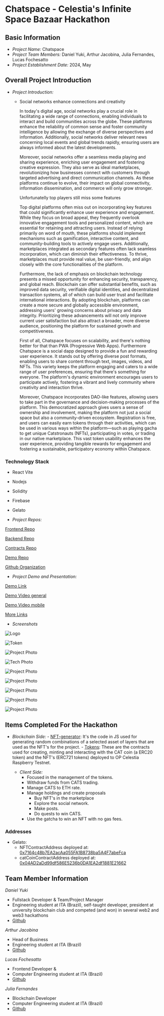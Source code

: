 # Chatspace - Celestia's Infinite Space Bazaar Hackathon

## Basic Information
- *Project Name:* Chatspace
- *Project Team Members:* Daniel Yuki, Arthur Jacobina, Julia Fernandes, Lucas Fochesatto
- *Project Establishment Date:* 2024, May


## Overall Project Introduction

- *Project Introduction:*

  - Social networks enhance connections and creativity

	In today's digital age, social networks play a crucial role in facilitating a wide range of connections, enabling individuals to interact and build communities across the globe. These platforms enhance the reliability of common sense and foster community intelligence by allowing the exchange of diverse perspectives and information. Additionally, social networks deliver relevant news concerning local events and global trends rapidly, ensuring users are always informed about the latest developments.

	Moreover, social networks offer a seamless media playing and sharing experience, enriching user engagement and fostering creative expression. They also serve as ideal marketplaces, revolutionizing how businesses connect with customers through targeted advertising and direct communication channels. As these platforms continue to evolve, their impact on global connectivity, information dissemination, and commerce will only grow stronger.

	Unfortunatelly top players still miss some features

	Top digital platforms often miss out on incorporating key features that could significantly enhance user experience and engagement. While they focus on broad appeal, they frequently overlook innovative engagement tools and personalized content, which are essential for retaining and attracting users. Instead of relying primarily on word of mouth, these platforms should implement mechanisms such as gamification, interactive content, and community-building tools to actively engage users. Additionally, marketplaces integrated as secondary features often lack seamless incorporation, which can diminish their effectiveness. To thrive, marketplaces must provide real value, be user-friendly, and align closely with the core functionalities of the platform.

	Furthermore, the lack of emphasis on blockchain technology presents a missed opportunity for enhancing security, transparency, and global reach. Blockchain can offer substantial benefits, such as improved data security, verifiable digital identities, and decentralized transaction systems, all of which can build user trust and facilitate international interactions. By adopting blockchain, platforms can create a more secure and globally accessible environment, addressing users' growing concerns about privacy and data integrity. Prioritizing these advancements will not only improve current user satisfaction but also attract a broader, more diverse audience, positioning the platform for sustained growth and competitiveness.

	First of all, Chatspace focuses on scalability, and there's nothing better for that than PWA (Progressive Web Apps). Furthermore Chatspace is a social dapp designed to provide a fun and rewarding user experience. It stands out by offering diverse post formats, enabling users to share content through text, images, videos, and NFTs. This variety keeps the platform engaging and caters to a wide range of user preferences, ensuring that there's something for everyone. The platform's dynamic environment encourages users to participate actively, fostering a vibrant and lively community where creativity and interaction thrive.

	Moreover, Chatspace incorporates DAO-like features, allowing users to take part in the governance and decision-making processes of the platform. This democratized approach gives users a sense of ownership and involvement, making the platform not just a social space but also a community-driven ecosystem. Registration is free, and users can easily earn tokens through their activities, which can be used in various ways within the platform—such as playing gacha to get unique Catstronauts (NFTs), participating in votes, or trading in our native marketplace. This vast token usability enhances the user experience, providing tangible rewards for engagement and fostering a sustainable, participatory economy within Chatspace.


### Technology Stack

- React Vite
- Nodejs
- Solidity
- Firebase
- Gelato

- *Project Repos:*

[Frontend Repo](https://github.com/Celestia-Hackathon/frontend)

[Backend Repo](https://github.com/Celestia-Hackathon/backend)

[Contracts Repo](https://github.com/Celestia-Hackathon/contracts)

[Demo Repo](https://github.com/Celestia-Hackathon/Demo)

[Github Organization](https://github.com/Celestia-Hackathon)

- *Project Demo and Presentation:*

[Demo Link](https://chatspace-frontend.vercel.app/)

[Demo Video general](https://youtu.be/UjOiSpuAvtA)

[Demo Video mobile](https://youtu.be/CY2z63xffAA)

[More Links](https://drive.google.com/drive/folders/1HAp2bUpQyWIcDGt0_aQGLl-mCZX5_pCn?usp=sharing)

- *Screenshots*

![Logo](media/Chatspace_text.png)

![Token](media/chatspcae_token_v2.png)

![Project Photo](media/img1.jpg)

![Tech Photo](media/tech1.jpg)

![Project Photo](media/desktop1.jpg)

![Project Photo](media/desktop2.jpg)

![Project Photo](media/desktop3.jpg)

![Project Photo](media/desktop4.jpg)

![Project Photo](media/screenshot_mobile_gacha.png)


## Items Completed For the Hackathon

- *Blockchain Side:*
      - [NFT-generator](https://github.com/Celestia-Hackathon/NFT-generator): It's the code in JS used for generating random combinations of a selected asset of layers that are used as the NFT's for the project.
      - [Tokens](https://github.com/Celestia-Hackathon/ERC721-ERC20): These are the contracts used for creating, minting and interacting with the CAT coin (a ERC20 token) and the NFT's (ERC721 tokens) deployed to OP Celestia Raspberry Testnet.

  - *Client Side:*
      - Focused in the management of the tokens.
      - Withdraw funds from CATS trading.
      - Manage CATS to ETH rate.
      - Manage holdings and create proposals 
	    - Buy NFT's in the marketplace 
	    - Explore the social network. 
	    - Make posts.
	    - Do quests to win CATS. 
      - Use the gatcha to win an NFT with no gas fees. 

### Addresses

- Gelato:
   - NFTContractAddress deployed at:  [0x7164c48b7EA2acAa055FA1B8738ba5A4F7abeFca](https://opcelestia-raspberry.gelatoscout.com/address/0x7164c48b7EA2acAa055FA1B8738ba5A4F7abeFca)
   - catCoinContractAddress deployed at:  [0x04AD2aDd99df586E5236b0DA1EA2df1881E21662](https://opcelestia-raspberry.gelatoscout.com/address/0x04AD2aDd99df586E5236b0DA1EA2df1881E21662)


## Team Member Information
*Daniel Yuki*
 - Fullstack Developer & Team/Project Manager
 - Engineering student at ITA (Brazil), self-taught developer, president at university blockchain club and competed (and won) in several web2 and web3 hackathons
 - [Github](https://github.com/DanielYuki)

*Arthur Jacobina*
 - Head of Business
 - Engineering student at ITA (Brazil)
 - [Github](https://github.com/Arthur-Jacobina)

*Lucas Fochesatto*
 - Frontend Developer &
 - Computer Engineering student at ITA (Brazil)
 - [Github](https://github.com/lucas-fochesatto)

*Julia Fernandes*
 - Blockchain Developer
 - Computer Engineering student at ITA (Brazil)
 - [Github](https://github.com/JFernandesLO)


